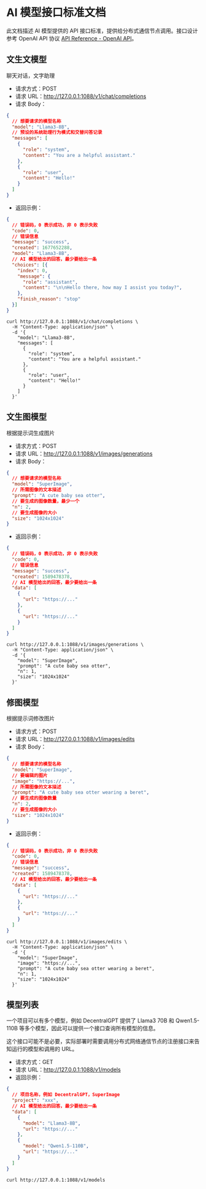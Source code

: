# AI 模型接口标准文档

此文档描述 AI 模型提供的 API 接口标准，提供给分布式通信节点调用。接口设计参考 OpenAI API 协议 [API Reference - OpenAI API](https://platform.openai.com/docs/api-reference/chat/create)。

## 文生文模型

聊天对话，文字助理

- 请求方式：POST
- 请求 URL：http://127.0.0.1:1088/v1/chat/completions
- 请求 Body：
```json
{
  // 想要请求的模型名称
  "model": "Llama3-8B",
  // 预设的系统助理行为模式和交替问答记录
  "messages": [
    {
      "role": "system",
      "content": "You are a helpful assistant."
    },
    {
      "role": "user",
      "content": "Hello!"
    }
  ]
}
```
- 返回示例：
```json
{
  // 错误码，0 表示成功，非 0 表示失败
  "code": 0,
  // 错误信息
  "message": "success",
  "created": 1677652288,
  "model": "Llama3-8B",
  // AI 模型给出的回答，最少要给出一条
  "choices": [{
    "index": 0,
    "message": {
      "role": "assistant",
      "content": "\n\nHello there, how may I assist you today?",
    },
    "finish_reason": "stop"
  }]
}
```

```shell
curl http://127.0.0.1:1088/v1/chat/completions \
  -H "Content-Type: application/json" \
  -d '{
    "model": "Llama3-8B",
    "messages": [
      {
        "role": "system",
        "content": "You are a helpful assistant."
      },
      {
        "role": "user",
        "content": "Hello!"
      }
    ]
  }'
```

## 文生图模型

根据提示词生成图片

- 请求方式：POST
- 请求 URL：http://127.0.0.1:1088/v1/images/generations
- 请求 Body：
```json
{
  // 想要请求的模型名称
  "model": "SuperImage",
  // 所需图像的文本描述
  "prompt": "A cute baby sea otter",
  // 要生成的图像数量，最少一个
  "n": 2,
  // 要生成图像的大小
  "size": "1024x1024"
}
```
- 返回示例：
```json
{
  // 错误码，0 表示成功，非 0 表示失败
  "code": 0,
  // 错误信息
  "message": "success",
  "created": 1589478378,
  // AI 模型给出的回答，最少要给出一条
  "data": [
    {
      "url": "https://..."
    },
    {
      "url": "https://..."
    }
  ]
}
```

```shell
curl http://127.0.0.1:1088/v1/images/generations \
  -H "Content-Type: application/json" \
  -d '{
    "model": "SuperImage",
    "prompt": "A cute baby sea otter",
    "n": 1,
    "size": "1024x1024"
  }'
```

## 修图模型

根据提示词修改图片

- 请求方式：POST
- 请求 URL：http://127.0.0.1:1088/v1/images/edits
- 请求 Body：
```json
{
  // 想要请求的模型名称
  "model": "SuperImage",
  // 要编辑的图片
  "image": "https://...",
  // 所需图像的文本描述
  "prompt": "A cute baby sea otter wearing a beret",
  // 要生成的图像数量
  "n": 2,
  // 要生成图像的大小
  "size": "1024x1024"
}
```
- 返回示例：
```json
{
  // 错误码，0 表示成功，非 0 表示失败
  "code": 0,
  // 错误信息
  "message": "success",
  "created": 1589478378,
  // AI 模型给出的回答，最少要给出一条
  "data": [
    {
      "url": "https://..."
    },
    {
      "url": "https://..."
    }
  ]
}
```

```shell
curl http://127.0.0.1:1088/v1/images/edits \
  -H "Content-Type: application/json" \
  -d '{
    "model": "SuperImage",
    "image": "https://...",
    "prompt": "A cute baby sea otter wearing a beret",
    "n": 1,
    "size": "1024x1024"
  }'
```

## 模型列表

一个项目可以有多个模型，例如 DecentralGPT 提供了 Llama3 70B 和 Qwen1.5-110B 等多个模型，因此可以提供一个接口查询所有模型的信息。

这个接口可能不是必要，实际部署时需要调用分布式网络通信节点的注册接口来告知运行的模型和调用的 URL。

- 请求方式：GET
- 请求 URL：http://127.0.0.1:1088/v1/models
- 返回示例：
```json
{
  // 项目名称，例如 DecentralGPT，SuperImage
  "project": "xxx",
  // AI 模型给出的回答，最少要给出一条
  "data": [
    {
      "model": "Llama3-8B",
      "url": "https://..."
    },
    {
      "model": "Qwen1.5-110B",
      "url": "https://..."
    }
  ]
}
```

```shell
curl http://127.0.0.1:1088/v1/models
```
